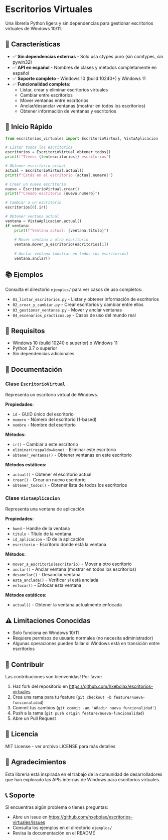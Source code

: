 # Escritorios Virtuales

Una librería Python ligera y sin dependencias para gestionar escritorios virtuales de Windows 10/11.

## 🌟 Características

- ✅ **Sin dependencias externas** - Solo usa ctypes puro (sin comtypes, sin pywin32)
- ✅ **API en español** - Nombres de clases y métodos completamente en español
- ✅ **Soporte completo** - Windows 10 (build 10240+) y Windows 11
- ✅ **Funcionalidad completa**:
  - Listar, crear y eliminar escritorios virtuales
  - Cambiar entre escritorios
  - Mover ventanas entre escritorios
  - Anclar/desanclar ventanas (mostrar en todos los escritorios)
  - Obtener información de ventanas y escritorios

## 🚀 Inicio Rápido

```python
from escritorios_virtuales import EscritorioVirtual, VistaAplicacion

# Listar todos los escritorios
escritorios = EscritorioVirtual.obtener_todos()
print(f"Tienes {len(escritorios)} escritorios")

# Obtener escritorio actual
actual = EscritorioVirtual.actual()
print(f"Estás en el escritorio {actual.numero}")

# Crear un nuevo escritorio
nuevo = EscritorioVirtual.crear()
print(f"Creado escritorio {nuevo.numero}")

# Cambiar a un escritorio
escritorios[0].ir()

# Obtener ventana actual
ventana = VistaAplicacion.actual()
if ventana:
    print(f"Ventana actual: {ventana.titulo}")
    
    # Mover ventana a otro escritorio
    ventana.mover_a_escritorio(escritorios[1])
    
    # Anclar ventana (mostrar en todos los escritorios)
    ventana.anclar()
```

## 📚 Ejemplos

Consulta el directorio `ejemplos/` para ver casos de uso completos:

- `01_listar_escritorios.py` - Listar y obtener información de escritorios
- `02_crear_y_cambiar.py` - Crear escritorios y cambiar entre ellos
- `03_gestionar_ventanas.py` - Mover y anclar ventanas
- `04_escenarios_practicos.py` - Casos de uso del mundo real

## 🔧 Requisitos

- Windows 10 (build 10240 o superior) o Windows 11
- Python 3.7 o superior
- Sin dependencias adicionales

## 📖 Documentación

### Clase `EscritorioVirtual`

Representa un escritorio virtual de Windows.

**Propiedades:**
- `id` - GUID único del escritorio
- `numero` - Número del escritorio (1-based)
- `nombre` - Nombre del escritorio

**Métodos:**
- `ir()` - Cambiar a este escritorio
- `eliminar(respaldo=None)` - Eliminar este escritorio
- `obtener_ventanas()` - Obtener ventanas en este escritorio

**Métodos estáticos:**
- `actual()` - Obtener el escritorio actual
- `crear()` - Crear un nuevo escritorio
- `obtener_todos()` - Obtener lista de todos los escritorios

### Clase `VistaAplicacion`

Representa una ventana de aplicación.

**Propiedades:**
- `hwnd` - Handle de la ventana
- `titulo` - Título de la ventana
- `id_aplicacion` - ID de la aplicación
- `escritorio` - Escritorio donde está la ventana

**Métodos:**
- `mover_a_escritorio(escritorio)` - Mover a otro escritorio
- `anclar()` - Anclar ventana (mostrar en todos los escritorios)
- `desanclar()` - Desanclar ventana
- `esta_anclada()` - Verificar si está anclada
- `enfocar()` - Enfocar esta ventana

**Métodos estáticos:**
- `actual()` - Obtener la ventana actualmente enfocada

## ⚠️ Limitaciones Conocidas

- Solo funciona en Windows 10/11
- Requiere permisos de usuario normales (no necesita administrador)
- Algunas operaciones pueden fallar si Windows está en transición entre escritorios

## 🤝 Contribuir

Las contribuciones son bienvenidas! Por favor:

1. Haz fork del repositorio en https://github.com/hxebolax/escritorios-virtuales
2. Crea una rama para tu feature (`git checkout -b feature/nueva-funcionalidad`)
3. Commit tus cambios (`git commit -am 'Añadir nueva funcionalidad'`)
4. Push a la rama (`git push origin feature/nueva-funcionalidad`)
5. Abre un Pull Request

## 📄 Licencia

MIT License - ver archivo LICENSE para más detalles

## 🙏 Agradecimientos

Esta librería está inspirada en el trabajo de la comunidad de desarrolladores que han explorado las APIs internas de Windows para escritorios virtuales.

## 📞 Soporte

Si encuentras algún problema o tienes preguntas:
- Abre un issue en https://github.com/hxebolax/escritorios-virtuales/issues
- Consulta los ejemplos en el directorio `ejemplos/`
- Revisa la documentación en el README
